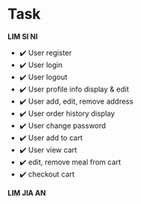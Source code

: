 # Task

**LIM SI NI**
- :heavy_check_mark: User register
- :heavy_check_mark: User login
- :heavy_check_mark: User logout
- :heavy_check_mark: User profile info display & edit
- :heavy_check_mark: User add, edit, remove address
- :heavy_check_mark: User order history display
- :heavy_check_mark: User change password
- :heavy_check_mark: User add to cart
- :heavy_check_mark: User view cart
- :heavy_check_mark: edit, remove meal from cart
- :heavy_check_mark: checkout cart


**LIM JIA AN**

